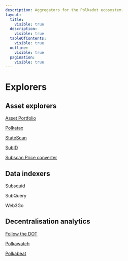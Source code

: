 ```yaml
---
description: Aggregators for the Polkadot ecosystem.
layout:
  title:
    visible: true
  description:
    visible: true
  tableOfContents:
    visible: true
  outline:
    visible: true
  pagination:
    visible: true
---
```


# Explorers

## Asset explorers

[Asset Portfolio](https://substrate-portfolio.github.io/polkadot-portfolio/)

[Polkatax](https://polkatax.com/staking-rewards)

[StateScan](https://www.statescan.io/#/)

[SubID](https://sub.id/)

[Subscan Price converter](https://polkadot.subscan.io/tools/price_converter)



## Data indexers

Subsquid

SubQuery

Web3Go



## Decentralisation analytics

[Follow the DOT](https://followthedot.live/)

[Polkawatch](https://polkawatch.app/)

[Polkabeat](https://polkabeat.org/polkabeat/)

